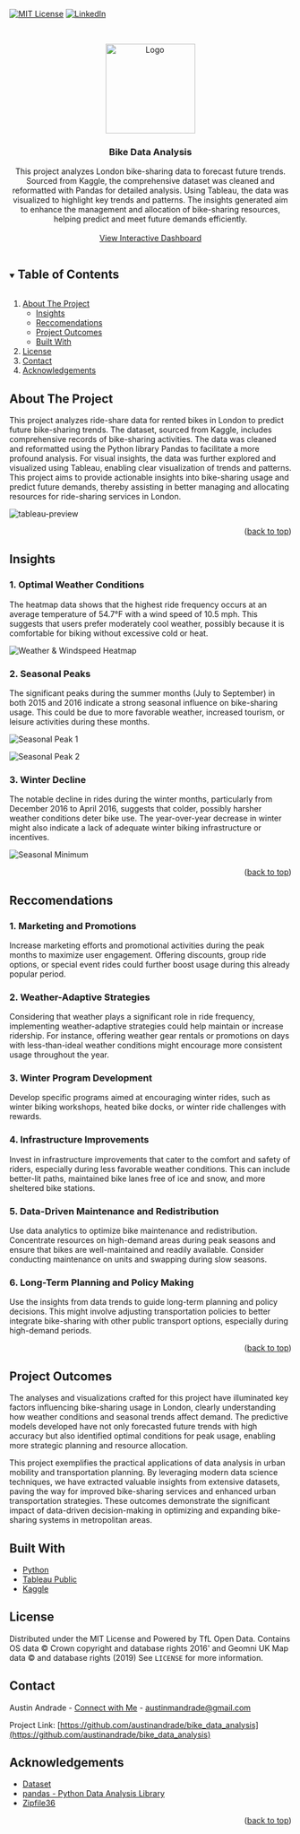 <a name="readme-top"></a>

[![MIT License][license-shield]][license-url]
[![LinkedIn][linkedin-shield]][linkedin-url]



<!-- PROJECT LOGO -->
<br />
<p align="center">
  <a href="https://github.com/austinandrade/bike_data_analysis">
    <img src="images/bicycle.svg" alt="Logo" width="160" height="160">
  </a>

  <h3 align="center">Bike Data Analysis</h3>

  <p align="center">
    This project analyzes London bike-sharing data to forecast future trends. Sourced from Kaggle, the comprehensive dataset was cleaned and reformatted with Pandas for           detailed analysis. Using Tableau, the data was visualized to highlight key trends and patterns. The insights generated aim to enhance the management and allocation of         bike-sharing resources, helping predict and meet future demands efficiently.
    <br />
    <br />
    <a href="https://public.tableau.com/views/LondonBikeDataViz_17138947575900/Dashboard1?:language=en-US&publish=yes&:sid=2F174252498D4E6DB1D48078D4CD8D1D-0:0&:display_count=n&:origin=viz_share_link">View Interactive Dashboard</a>
  </p>
</p>



<!-- TABLE OF CONTENTS -->
<details open="open">
  <summary><h2 style="display: inline-block">Table of Contents</h2></summary>
  <ol>
    <li>
      <a href="#about-the-project">About The Project</a>
      <ul>
        <li><a href="#insights">Insights</a></li>
        <li><a href="#reccomendations">Reccomendations</a></li>
        <li><a href="#project-outcomes">Project Outcomes</a></li>
        <li><a href="#built-with">Built With</a></li>
      </ul>
    </li>
    <li><a href="#license">License</a></li>
    <li><a href="#contact">Contact</a></li>
    <li><a href="#acknowledgements">Acknowledgements</a></li>
  </ol>
</details>



<!-- ABOUT THE PROJECT -->
## About The Project
This project analyzes ride-share data for rented bikes in London to predict future bike-sharing trends. The dataset, sourced from Kaggle, includes comprehensive records of bike-sharing activities. The data was cleaned and reformatted using the Python library Pandas to facilitate a more profound analysis. For visual insights, the data was further explored and visualized using Tableau, enabling clear visualization of trends and patterns. This project aims to provide actionable insights into bike-sharing usage and predict future demands, thereby assisting in better managing and allocating resources for ride-sharing services in London.


![tableau-preview](/images/tableau_preview.png)

<p align="right">(<a href="#readme-top">back to top</a>)</p>

<!-- INSIGHTS -->
## Insights

### 1. Optimal Weather Conditions 
The heatmap data shows that the highest ride frequency occurs at an average temperature of 54.7°F with a wind speed of 10.5 mph. This suggests that users prefer moderately cool weather, possibly because it is comfortable for biking without excessive cold or heat.

![Weather & Windspeed Heatmap](images/heatmap.png)

### 2. Seasonal Peaks
The significant peaks during the summer months (July to September) in both 2015 and 2016 indicate a strong seasonal influence on bike-sharing usage. This could be due to more favorable weather, increased tourism, or leisure activities during these months.

![Seasonal Peak 1](images/highest_concentration_1.png)

![Seasonal Peak 2](images/highest_concentration_2.png)

### 3. Winter Decline
The notable decline in rides during the winter months, particularly from December 2016 to April 2016, suggests that colder, possibly harsher weather conditions deter bike use. The year-over-year decrease in winter might also indicate a lack of adequate winter biking infrastructure or incentives.

![Seasonal Minimum](images/lowest_concentration.png)

<p align="right">(<a href="#readme-top">back to top</a>)</p>

<!-- RECCOMENDATIONS -->
## Reccomendations

### 1. Marketing and Promotions
Increase marketing efforts and promotional activities during the peak months to maximize user engagement. Offering discounts, group ride options, or special event rides could further boost usage during this already popular period.

### 2. Weather-Adaptive Strategies
Considering that weather plays a significant role in ride frequency, implementing weather-adaptive strategies could help maintain or increase ridership. For instance, offering weather gear rentals or promotions on days with less-than-ideal weather conditions might encourage more consistent usage throughout the year.

### 3. Winter Program Development
Develop specific programs aimed at encouraging winter rides, such as winter biking workshops, heated bike docks, or winter ride challenges with rewards.

### 4. Infrastructure Improvements
Invest in infrastructure improvements that cater to the comfort and safety of riders, especially during less favorable weather conditions. This can include better-lit paths, maintained bike lanes free of ice and snow, and more sheltered bike stations.

### 5. Data-Driven Maintenance and Redistribution
Use data analytics to optimize bike maintenance and redistribution. Concentrate resources on high-demand areas during peak seasons and ensure that bikes are well-maintained and readily available. Consider conducting maintenance on units and swapping during slow seasons.

### 6. Long-Term Planning and Policy Making
Use the insights from data trends to guide long-term planning and policy decisions. This might involve adjusting transportation policies to better integrate bike-sharing with other public transport options, especially during high-demand periods.

<p align="right">(<a href="#readme-top">back to top</a>)</p>

<!-- PROJECT OUTCOMES -->
## Project Outcomes
The analyses and visualizations crafted for this project have illuminated key factors influencing bike-sharing usage in London, clearly understanding how weather conditions and seasonal trends affect demand. The predictive models developed have not only forecasted future trends with high accuracy but also identified optimal conditions for peak usage, enabling more strategic planning and resource allocation.

This project exemplifies the practical applications of data analysis in urban mobility and transportation planning. By leveraging modern data science techniques, we have extracted valuable insights from extensive datasets, paving the way for improved bike-sharing services and enhanced urban transportation strategies. These outcomes demonstrate the significant impact of data-driven decision-making in optimizing and expanding bike-sharing systems in metropolitan areas.

## Built With

* [Python](https://www.python.org/)
* [Tableau Public](https://public.tableau.com/)
* [Kaggle](https://www.kaggle.com/)

<!-- LICENSE -->
## License

Distributed under the MIT License and Powered by TfL Open Data. Contains OS data © Crown copyright and database rights 2016' and Geomni UK Map data © and database rights (2019) See `LICENSE` for more information.

<!-- CONTACT -->
## Contact

Austin Andrade - [Connect with Me](https://www.linkedin.com/in/austinandrade/) - austinmandrade@gmail.com

Project Link: [https://github.com/austinandrade/bike_data_analysis](https://github.com/austinandrade/bike_data_analysis)

<!-- ACKNOWLEDGEMENTS -->
## Acknowledgements

* [Dataset](https://www.kaggle.com/datasets/hmavrodiev/london-bike-sharing-dataset/data)
* [pandas - Python Data Analysis Library](https://pandas.pydata.org/)
* [Zipfile36](https://pypi.org/project/zipfile36/)

<p align="right">(<a href="#readme-top">back to top</a>)</p>




<!-- MARKDOWN LINKS & IMAGES -->
<!-- https://www.markdownguide.org/basic-syntax/#reference-style-links -->
[license-shield]: https://img.shields.io/github/license/austinandrade/bike_data_analysis.svg?style=for-the-badge
[license-url]: https://github.com/austinandrade/bike_data_analysis/blob/main/LICENSE.txt
[linkedin-shield]: https://img.shields.io/badge/-LinkedIn-black.svg?style=for-the-badge&logo=linkedin&colorB=555
[linkedin-url]: https://www.linkedin.com/in/austinandrade/
